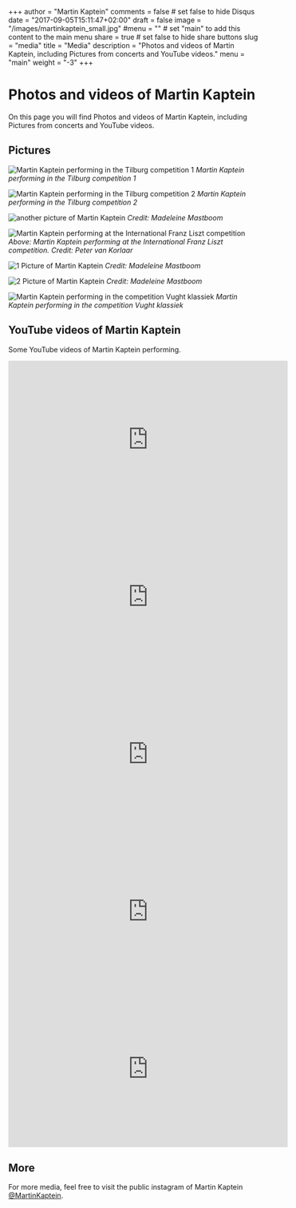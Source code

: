 +++
author = "Martin Kaptein"
comments = false	# set false to hide Disqus
date = "2017-09-05T15:11:47+02:00"
draft = false
image = "/images/martinkaptein_small.jpg"
#menu = ""		# set "main" to add this content to the main menu
share = true	# set false to hide share buttons
slug = "media"
title = "Media"
description = "Photos and videos of Martin Kaptein, including Pictures from concerts and YouTube videos."
menu = "main"
weight = "-3"
+++

# Photos and videos of Martin Kaptein

On this page you will find Photos and videos of Martin Kaptein, including Pictures from concerts and YouTube videos.

## Pictures

![Martin Kaptein performing in the Tilburg competition 1](/images/tilburg2.jpg)
*Martin Kaptein performing in the Tilburg competition 1*

![Martin Kaptein performing in the Tilburg competition 2](/images/tilburg1.jpg)
*Martin Kaptein performing in the Tilburg competition 2*

![another picture of Martin Kaptein](/images/IMG_5350.jpg)
*Credit: Madeleine Mastboom*

![Martin Kaptein performing at the International Franz Liszt competition](/images/liszt_competition.jpg)
*Above: Martin Kaptein performing at the International Franz Liszt competition. Credit: Peter van Korlaar*

![1 Picture of Martin Kaptein](/images/IMG_4492.JPG)
*Credit: Madeleine Mastboom*

![2 Picture of Martin Kaptein](/images/IMG_4489.JPG)
*Credit: Madeleine Mastboom*

![Martin Kaptein performing in the competition Vught klassiek](/images/IMG_4434_small.jpg)
*Martin Kaptein performing in the competition Vught klassiek*

## YouTube videos of Martin Kaptein

Some YouTube videos of Martin Kaptein performing.

<iframe width="560" height="315" src="https://www.youtube.com/embed/0WcYzvfV75c?rel=0" frameborder="0" allow="autoplay; encrypted-media" allowfullscreen></iframe>

<iframe width="560" height="315" src="https://www.youtube.com/embed/GTFXd0XZY1Q?rel=0" frameborder="0" allow="autoplay; encrypted-media" allowfullscreen></iframe>

<iframe width="560" height="315" src="https://www.youtube.com/embed/QdbIjzpYhqE?ecver=1" frameborder="0" allowfullscreen></iframe>

<iframe width="560" height="315" src="https://www.youtube.com/embed/wLOvg2Qcbmc?ecver=1" frameborder="0" allowfullscreen></iframe>

<iframe width="560" height="315" src="https://www.youtube.com/embed/H0kXqRMuOus?ecver=1" frameborder="0" allowfullscreen></iframe>

## More

For more media, feel free to visit the public instagram of Martin Kaptein [@MartinKaptein](https://www.instagram.com/martinkaptein/).